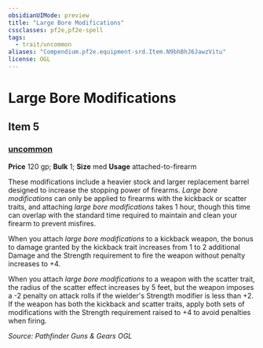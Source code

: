 ```yaml
---
obsidianUIMode: preview
title: "Large Bore Modifications"
cssclasses: pf2e,pf2e-spell
tags:
  - trait/uncommon
aliases: "Compendium.pf2e.equipment-srd.Item.N9bhBhJ6JawzVitu"
license: OGL
---
```

# Large Bore Modifications
## Item 5
### [uncommon](uncommon.md "Uncommon Rarity Trait")


**Price** 120 gp; 
**Bulk** 1; **Size** med
**Usage** attached-to-firearm

These modifications include a heavier stock and larger replacement barrel designed to increase the stopping power of firearms. _Large bore modifications_ can only be applied to firearms with the kickback or scatter traits, and attaching _large bore modifications_ takes 1 hour, though this time can overlap with the standard time required to maintain and clean your firearm to prevent misfires.

When you attach _large bore modifications_ to a kickback weapon, the bonus to damage granted by the kickback trait increases from 1 to 2 additional Damage and the Strength requirement to fire the weapon without penalty increases to +4.

When you attach _large bore modifications_ to a weapon with the scatter trait, the radius of the scatter effect increases by 5 feet, but the weapon imposes a -2 penalty on attack rolls if the wielder's Strength modifier is less than +2. If the weapon has both the kickback and scatter traits, apply both sets of modifications with the Strength requirement raised to +4 to avoid penalties when firing.

*Source: Pathfinder Guns & Gears*
*OGL*